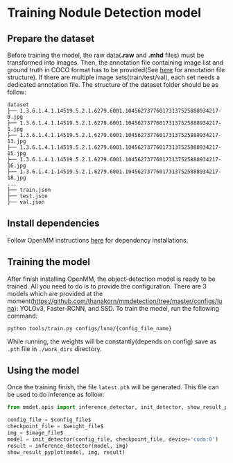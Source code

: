 # Training Nodule Detection model

## Prepare the dataset

Before training the model, the raw data(**.raw** and **.mhd** files) must be transformed into images. Then, the annotation file containing image list and ground truth in COCO 
format has to be provided(See [here](https://github.com/thanakorn/mmdetection/blob/master/docs/tutorials/customize_dataset.md) for annotation file structure). If there are multiple
image sets(train/test/val), each set needs a dedicated annotation file. The structure of the dataset folder should be as follow:

```plain
dataset
├── 1.3.6.1.4.1.14519.5.2.1.6279.6001.104562737760173137525888934217-0.jpg
├── 1.3.6.1.4.1.14519.5.2.1.6279.6001.104562737760173137525888934217-1.jpg
├── 1.3.6.1.4.1.14519.5.2.1.6279.6001.104562737760173137525888934217-13.jpg
├── 1.3.6.1.4.1.14519.5.2.1.6279.6001.104562737760173137525888934217-15.jpg
├── 1.3.6.1.4.1.14519.5.2.1.6279.6001.104562737760173137525888934217-16.jpg
├── 1.3.6.1.4.1.14519.5.2.1.6279.6001.104562737760173137525888934217-18.jpg
...
├── train.json
├── test.json
├── val.json
```

## Install dependencies

Follow OpenMM instructions [here](https://github.com/thanakorn/mmdetection/blob/master/docs/get_started.md) for dependency installations.

## Training the model

After finish installing OpenMM, the object-detection model is ready to be trained. All you need to do is to provide the configuration. There are 3 models which are provided 
at the moment(https://github.com/thanakorn/mmdetection/tree/master/configs/luna): YOLOv3, Faster-RCNN, and SSD. To train the model, run the following command:

`python tools/train.py configs/luna/{config_file_name}`

While running, the weights will be constantly(depends on config) save as `.pth` file in `./work_dirs` directory.

## Using the model

Once the training finish, the file `latest.pth` will be generated. This file can be used to do inference as follow:

```python
from mmdet.apis import inference_detector, init_detector, show_result_pyplot

config_file = $config_file$
checkpoint_file = $weight_file$
img = $image_file$
model = init_detector(config_file, checkpoint_file, device='cuda:0')
result = inference_detector(model, img)
show_result_pyplot(model, img, result)
```
